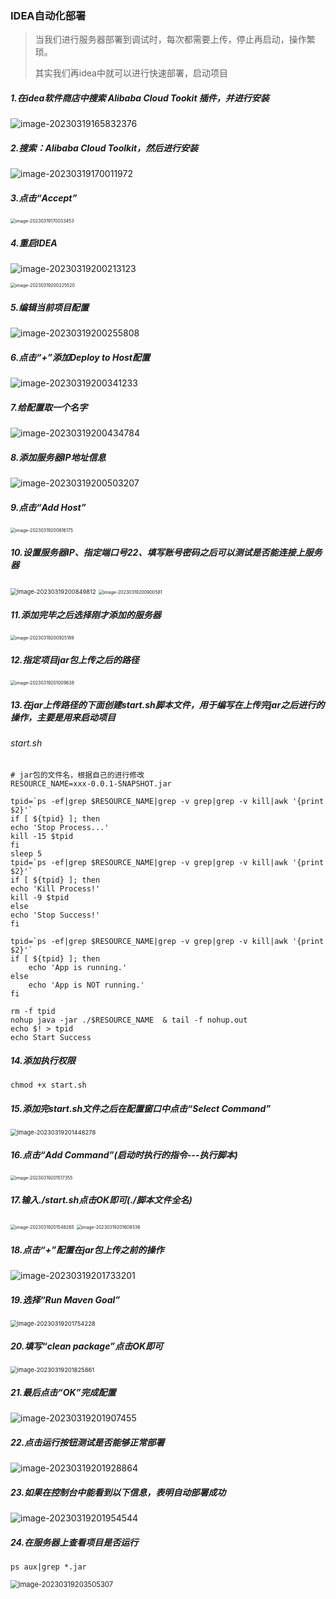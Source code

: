 ### IDEA自动化部署

> 当我们进行服务器部署到调试时，每次都需要上传，停止再启动，操作繁琐。
>
> 其实我们再idea中就可以进行快速部署，启动项目
>

##### 1.在idea软件商店中搜索 Alibaba Cloud Tookit 插件，并进行安装

![image-20230319165832376](https://typora-picture-zhao.oss-cn-beijing.aliyuncs.com/Typora/202303202135933.png)



##### 2.搜索：Alibaba Cloud Toolkit，然后进行安装

![image-20230319170011972](https://typora-picture-zhao.oss-cn-beijing.aliyuncs.com/Typora/202303202135522.png)



##### 3.点击“Accept”

<img src="https://typora-picture-zhao.oss-cn-beijing.aliyuncs.com/Typora/202303202135052.png" alt="image-20230319170033453" style="zoom:50%;" />



##### 4.重启IDEA

![image-20230319200213123](https://typora-picture-zhao.oss-cn-beijing.aliyuncs.com/Typora/202303202135514.png)

<img src="https://typora-picture-zhao.oss-cn-beijing.aliyuncs.com/Typora/202303202135001.png" alt="image-20230319200225520" style="zoom:50%;" />



##### 5.编辑当前项目配置

![image-20230319200255808](https://typora-picture-zhao.oss-cn-beijing.aliyuncs.com/Typora/202303202135017.png)



##### 6.点击“+”添加Deploy to Host配置

![image-20230319200341233](https://typora-picture-zhao.oss-cn-beijing.aliyuncs.com/Typora/202303202135373.png)



##### 7.给配置取一个名字

![image-20230319200434784](https://typora-picture-zhao.oss-cn-beijing.aliyuncs.com/Typora/202303202136121.png)



##### 8.添加服务器IP地址信息

![image-20230319200503207](https://typora-picture-zhao.oss-cn-beijing.aliyuncs.com/Typora/202303202136793.png)



##### 9.点击“Add Host”

<img src="https://typora-picture-zhao.oss-cn-beijing.aliyuncs.com/Typora/202303202136597.png" alt="image-20230319200616175" style="zoom:50%;" />



##### 10.设置服务器IP、指定端口号22、填写账号密码之后可以测试是否能连接上服务器

<img src="https://typora-picture-zhao.oss-cn-beijing.aliyuncs.com/Typora/202303202136787.png" alt="image-20230319200849812" style="zoom:67%;" />

<img src="https://typora-picture-zhao.oss-cn-beijing.aliyuncs.com/Typora/202303202136274.png" alt="image-20230319200900581" style="zoom:50%;" />



##### 11.添加完毕之后选择刚才添加的服务器

<img src="https://typora-picture-zhao.oss-cn-beijing.aliyuncs.com/Typora/202303202136312.png" alt="image-20230319200925189" style="zoom:50%;" />



##### 12.指定项目jar包上传之后的路径

<img src="https://typora-picture-zhao.oss-cn-beijing.aliyuncs.com/Typora/202303202136854.png" alt="image-20230319201009638" style="zoom: 50%;" />



##### 13.在jar上传路径的下面创建start.sh脚本文件，用于编写在上传完jar之后进行的操作，主要是用来启动项目

###### start.sh

```shell
# jar包的文件名，根据自己的进行修改
RESOURCE_NAME=xxx-0.0.1-SNAPSHOT.jar

tpid=`ps -ef|grep $RESOURCE_NAME|grep -v grep|grep -v kill|awk '{print $2}'`
if [ ${tpid} ]; then
echo 'Stop Process...'
kill -15 $tpid
fi
sleep 5
tpid=`ps -ef|grep $RESOURCE_NAME|grep -v grep|grep -v kill|awk '{print $2}'`
if [ ${tpid} ]; then
echo 'Kill Process!'
kill -9 $tpid
else
echo 'Stop Success!'
fi

tpid=`ps -ef|grep $RESOURCE_NAME|grep -v grep|grep -v kill|awk '{print $2}'`
if [ ${tpid} ]; then
    echo 'App is running.'
else
    echo 'App is NOT running.'
fi

rm -f tpid
nohup java -jar ./$RESOURCE_NAME  & tail -f nohup.out
echo $! > tpid
echo Start Success
```



##### 14.添加执行权限

```shell
chmod +x start.sh
```



##### 15.添加完start.sh文件之后在配置窗口中点击“Select Command”

<img src="https://typora-picture-zhao.oss-cn-beijing.aliyuncs.com/Typora/202303202136581.png" alt="image-20230319201448278" style="zoom:67%;" />



##### 16.点击“Add Command”(启动时执行的指令---执行脚本)

<img src="https://typora-picture-zhao.oss-cn-beijing.aliyuncs.com/Typora/202303202136172.png" alt="image-20230319201517355" style="zoom:50%;" />



##### 17.输入./start.sh点击OK即可(./脚本文件全名)

<img src="https://typora-picture-zhao.oss-cn-beijing.aliyuncs.com/Typora/202303202136370.png" alt="image-20230319201548265" style="zoom:50%;" />

<img src="https://typora-picture-zhao.oss-cn-beijing.aliyuncs.com/Typora/202303202136386.png" alt="image-20230319201609336" style="zoom:50%;" />



##### 18.点击“+”配置在jar包上传之前的操作

![image-20230319201733201](https://typora-picture-zhao.oss-cn-beijing.aliyuncs.com/Typora/202303202136492.png)



##### 19.选择“Run Maven Goal”

<img src="https://typora-picture-zhao.oss-cn-beijing.aliyuncs.com/Typora/202303202136152.png" alt="image-20230319201754228" style="zoom:67%;" />



##### 20.填写“clean package”点击OK即可

<img src="https://typora-picture-zhao.oss-cn-beijing.aliyuncs.com/Typora/202303202136505.png" alt="image-20230319201825861" style="zoom:67%;" />



##### 21.最后点击“OK”完成配置

![image-20230319201907455](https://typora-picture-zhao.oss-cn-beijing.aliyuncs.com/Typora/202303202136609.png)



##### 22.点击运行按钮测试是否能够正常部署

![image-20230319201928864](https://typora-picture-zhao.oss-cn-beijing.aliyuncs.com/Typora/202303202136454.png)



##### 23.如果在控制台中能看到以下信息，表明自动部署成功

![image-20230319201954544](https://typora-picture-zhao.oss-cn-beijing.aliyuncs.com/Typora/202303202136338.png)



##### 24.在服务器上查看项目是否运行

```shell
ps aux|grep *.jar
```

<img src="https://typora-picture-zhao.oss-cn-beijing.aliyuncs.com/Typora/202303202136522.png" alt="image-20230319203505307" style="zoom:80%;" />
